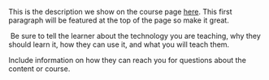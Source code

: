 This is the description we show on the course page [here](https://lab.github.com/diem198686/thi-hoc-ki-i-mon-tin-hoc-lop-9). This first paragraph will be featured at the top of the page so make it great.
​

​
Be sure to tell the learner about the technology you are teaching, why they should learn it, how they can use it, and what you will teach them.
​


Include information on how they can reach you for questions about the content or course. 